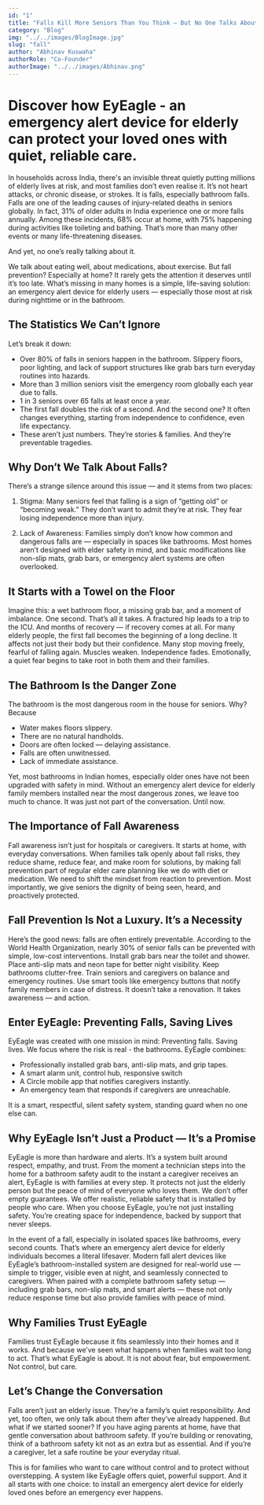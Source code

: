 ```yaml
---
id: "1"
title: "Falls Kill More Seniors Than You Think – But No One Talks About It"
category: "Blog"
img: "../../images/BlogImage.jpg"
slug: "fall"
author: "Abhinav Kuswaha"
authorRole: "Co-Founder"
authorImage: "../../images/Abhinav.png"
---
```


# Discover how EyEagle - an emergency alert device for elderly can protect your loved ones with quiet, reliable care.

In households across India, there's an invisible threat quietly putting millions of elderly lives at risk, and most families don’t even realise it. It’s not heart attacks, or chronic disease, or strokes. It is falls, especially bathroom falls. Falls are one of the leading causes of injury-related deaths in seniors globally. In fact, 31% of older adults in India experience one or more falls annually. Among these incidents, 68% occur at home, with 75% happening during activities like toileting and bathing. That’s more than many other events or many life-threatening diseases.

And yet, no one’s really talking about it.

We talk about eating well, about medications, about exercise. But fall prevention? Especially at home? It rarely gets the attention it deserves until it’s too late. What’s missing in many homes is a simple, life-saving solution: an emergency alert device for elderly users — especially those most at risk during nighttime or in the bathroom.

## The Statistics We Can’t Ignore

Let’s break it down:

- Over 80% of falls in seniors happen in the bathroom. Slippery floors, poor lighting, and lack of support structures like grab bars turn everyday routines into hazards.
- More than 3 million seniors visit the emergency room globally each year due to falls.
- 1 in 3 seniors over 65 falls at least once a year.
- The first fall doubles the risk of a second. And the second one? It often changes everything, starting from independence to confidence, even life expectancy.
- These aren’t just numbers. They’re stories & families. And they’re preventable tragedies.

## Why Don’t We Talk About Falls?

There’s a strange silence around this issue — and it stems from two places:

1. Stigma: Many seniors feel that falling is a sign of “getting old” or “becoming weak.” They don’t want to admit they’re at risk. They fear losing independence more than injury.

2. Lack of Awareness: Families simply don’t know how common and dangerous falls are — especially in spaces like bathrooms. Most homes aren’t designed with elder safety in mind, and basic modifications like non-slip mats, grab bars, or emergency alert systems are often overlooked.

## It Starts with a Towel on the Floor

Imagine this: a wet bathroom floor, a missing grab bar, and a moment of imbalance. One second. That’s all it takes. A fractured hip leads to a trip to the ICU. And months of recovery — if recovery comes at all.
For many elderly people, the first fall becomes the beginning of a long decline. It affects not just their body but their confidence. Many stop moving freely, fearful of falling again. Muscles weaken. Independence fades. Emotionally, a quiet fear begins to take root in both them and their families.

## The Bathroom Is the Danger Zone

The bathroom is the most dangerous room in the house for seniors.
Why? Because

- Water makes floors slippery.
- There are no natural handholds.
- Doors are often locked — delaying assistance.
- Falls are often unwitnessed.
- Lack of immediate assistance.

Yet, most bathrooms in Indian homes, especially older ones have not been upgraded with safety in mind. Without an emergency alert device for elderly family members installed near the most dangerous zones, we leave too much to chance. It was just not part of the conversation. Until now.

## The Importance of Fall Awareness

Fall awareness isn’t just for hospitals or caregivers. It starts at home, with everyday conversations. When families talk openly about fall risks, they reduce shame, reduce fear, and make room for solutions, by making fall prevention part of regular elder care planning like we do with diet or medication. We need to shift the mindset from reaction to prevention. Most importantly, we give seniors the dignity of being seen, heard, and proactively protected.

## Fall Prevention Is Not a Luxury. It’s a Necessity

Here’s the good news: falls are often entirely preventable. According to the World Health Organization, nearly 30% of senior falls can be prevented with simple, low-cost interventions.
Install grab bars near the toilet and shower.
Place anti-slip mats and neon tape for better night visibility.
Keep bathrooms clutter-free.
Train seniors and caregivers on balance and emergency routines.
Use smart tools like emergency buttons that notify family members in case of distress.
It doesn’t take a renovation. It takes awareness — and action.

## Enter EyEagle: Preventing Falls, Saving Lives

EyEagle was created with one mission in mind: Preventing falls. Saving lives. We focus where the risk is real - the bathrooms.
EyEagle combines:

- Professionally installed grab bars, anti-slip mats, and grip tapes.
- A smart alarm unit, control hub, responsive switch
- A Circle mobile app that notifies caregivers instantly.
- An emergency team that responds if caregivers are unreachable.

It is a smart, respectful, silent safety system, standing guard when no one else can.

## Why EyEagle Isn’t Just a Product — It’s a Promise

EyEagle is more than hardware and alerts. It’s a system built around respect, empathy, and trust. From the moment a technician steps into the home for a bathroom safety audit to the instant a caregiver receives an alert, EyEagle is with families at every step. It protects not just the elderly person but the peace of mind of everyone who loves them. We don’t offer empty guarantees. We offer realistic, reliable safety that is installed by people who care. When you choose EyEagle, you’re not just installing safety. You’re creating space for independence, backed by support that never sleeps.

In the event of a fall, especially in isolated spaces like bathrooms, every second counts. That’s where an emergency alert device for elderly individuals becomes a literal lifesaver. Modern fall alert devices like EyEagle’s bathroom-installed system are designed for real-world use — simple to trigger, visible even at night, and seamlessly connected to caregivers. When paired with a complete bathroom safety setup — including grab bars, non-slip mats, and smart alerts — these not only reduce response time but also provide families with peace of mind.

## Why Families Trust EyEagle

Families trust EyEagle because it fits seamlessly into their homes and it works. And because we’ve seen what happens when families wait too long to act. That’s what EyEagle is about. It is not about fear, but empowerment. Not control, but care.

## Let’s Change the Conversation

Falls aren’t just an elderly issue. They’re a family’s quiet responsibility. And yet, too often, we only talk about them after they’ve already happened. But what if we started sooner? If you have aging parents at home, have that gentle conversation about bathroom safety. If you’re building or renovating, think of a bathroom safety kit not as an extra but as essential. And if you’re a caregiver, let a safe routine be your everyday ritual.

This is for families who want to care without control and to protect without overstepping. A system like EyEagle offers quiet, powerful support. And it all starts with one choice: to install an emergency alert device for elderly loved ones before an emergency ever happens.
